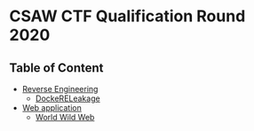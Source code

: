 # CSAW CTF Qualification Round 2020
## Table of Content
- [Reverse Engineering](./)
    - [DockeRELeakage](./)
- [Web application](./)
    - [World Wild Web](./)